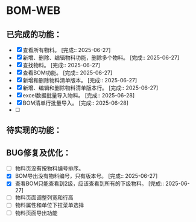 # BOM-WEB

## 已完成的功能：  
* [x] 查看所有物料。  [完成:: 2025-06-27]
* [x] 新增、删除、编辑物料功能，删除多个物料。  [完成:: 2025-06-27]
* [x] 查找物料。  [完成:: 2025-06-27]
* [x] 查看BOM功能。  [完成:: 2025-06-27]
* [x] 新增和删除物料清单版本。  [完成:: 2025-06-27]
* [x] 新增、编辑和删除物料清单版本行。  [完成:: 2025-06-27]
* [x] excel数据批量导入物料。  [完成:: 2025-06-28]
* [x] BOM清单行批量导入。  [完成:: 2025-06-28]
* [ ]  
## 待实现的功能：  


## BUG修复及优化：  
* [ ] 物料页没有按物料编号排序。
* [x] BOM导出没有物料编号，只有版本号。  [完成:: 2025-06-27]
* [x] 查看BOM只能查看到2级，应该查看到所有的下级物料。  [完成:: 2025-06-27]
* [ ] 物料页面调整列宽和行高
* [ ] 物料属性和单位下拉菜单选择
* [ ] 物料页面导出功能